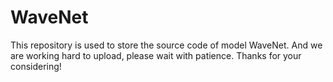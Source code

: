# WaveNet
This repository is used to store the source code of model WaveNet. And we are working hard to upload, please wait with patience. Thanks for your considering!
